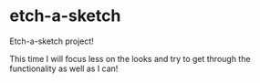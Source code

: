 # etch-a-sketch

Etch-a-sketch project! 

This time I will focus less on the looks and try to get through the functionality 
as well as I can!